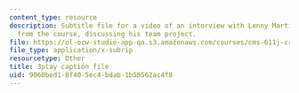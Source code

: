 ```yaml
---
content_type: resource
description: Subtitle file for a video of an interview with Lenny Martinez, a student
  from the course, discussing his team project.
file: https://ol-ocw-studio-app-qa.s3.amazonaws.com/courses/cms-611j-creating-video-games-fall-2014/9060bed10f405ec4bdab1b58562ac4f8_jbhbJBtS48w.vtt
file_type: application/x-subrip
resourcetype: Other
title: 3play caption file
uid: 9060bed1-0f40-5ec4-bdab-1b58562ac4f8
---
```

